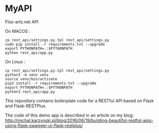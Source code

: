 # MyAPI

Flox-arts.net API

On MACOS :

    cp rest_api/settings.py.tpl rest_api/settings.py
    sudo pip install -r requirements.txt --upgrade
    export PYTHONPATH=.:$PYTHONPATH
    python rest_api/app.py


On Linux :

    cp rest_api/settings.py.tpl rest_api/settings.py
    python3 -m venv venv
    source venv/bin/activate
    pip3 install -r requirements.txt --upgrade
    export PYTHONPATH=.:$PYTHONPATH
    python3 rest_api/app.py

This repository contains boilerplate code for a RESTful API based on Flask and Flask-RESTPlus.

The code of this demo app is described in an article on my blog:
http://michal.karzynski.pl/blog/2016/06/19/building-beautiful-restful-apis-using-flask-swagger-ui-flask-restplus/
